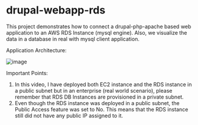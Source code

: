 # drupal-webapp-rds

This project demonstrates how to connect a drupal-php-apache based web application to an AWS RDS Instance (mysql engine).
Also, we visualize the data in a database in real with mysql client application.

Application Architecture:

![image](https://github.com/user-attachments/assets/7c134135-63e4-4872-95d5-13e0d40ca58f)

Important Points: 

1. In this video, I have deployed both EC2 instance and the RDS instance in a public subnet but in an enterprise (real world scenario), please remember that RDS DB Instances are provisioned in a private subnet.
2. Even though the RDS instance was deployed in a public subnet, the Public Access feature was set to No. This means that the RDS instance still did not have any public IP assigned to it.
